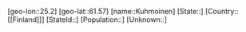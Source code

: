 ﻿---
location: [61.57,25.2]
mapzoom: [7,12] 
mapmarker: city 
type: City
tags:
- geo/City


SpocWebEntityId: 31679
isDeleted: false
confidential: public

---
[geo-lon::25.2]
[geo-lat::61.57]
[name::Kuhmoinen]
[State::]
[Country::[[Finland]]]
[StateId::]
[Population::]
[Unknown::]

